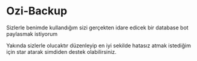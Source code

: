 # Ozi-Backup
Sizlerle benimde kullandığım sizi gerçekten idare edicek bir database bot paylasmak istiyorum

Yakında sizlerle olucaktır düzenleyip en iyi sekilde hatasız atmak istediğim için star atarak simdiden destek olabilirsiniz.
